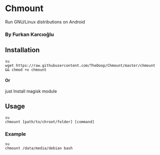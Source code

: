 # Chmount
Run GNU/Linux distributions on Android
### By Furkan Karcıoğlu

## Installation

```
su
wget https://raw.githubusercontent.com/TheDoop/Chmount/master/chmount && chmod +x chmount
```

#### Or
just Install magisk module

## Usage

```
su
chmount [path/to/chroot/folder] [command]
```

### Example

```
su
chmount /data/media/debian bash
```
